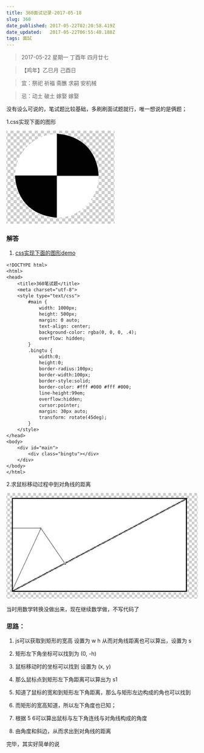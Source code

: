 ```yaml
---
title: 360面试记录-2017-05-18
slug: 360
date_published: 2017-05-22T02:20:58.419Z
date_updated:   2017-05-22T06:55:48.188Z
tags: 面試
---
```


> 2017-05-22 星期一 丁酉年 四月廿七

> 【鸡年】乙巳月 己酉日

> 宜：祭祀 祈福 斋醮 求嗣 安机械

> 忌：动土 破土 嫁娶 嫁娶


没有设么可说的，笔试题比较基础，多刷刷面试题就行，唯一想说的是俩题；

1.css实现下面的图形

![](/content/images/2017/05/A83FC441-94F3-4544-8254-A0033EA1A560.png)

### 解答

1. [css实现下面的图形demo](//www.huar.love/demo/360/index.html)

```
<!DOCTYPE html>
<html>
<head>
    <title>360笔试题</title>
    <meta charset="utf-8">
    <style type="text/css">
        #main {
            width: 1000px;
            height: 500px;
            margin: 0 auto;
            text-align: center;
            background-color: rgba(0, 0, 0, .4);
            overflow: hidden;
        }
        .bingtu {
            width:0;
            height:0;
            border-radius:100px;
            border-width:100px;
            border-style:solid;
            border-color: #fff #000 #fff #000;
            line-height:99em;
            overflow:hidden;
            cursor:pointer;
            margin: 30px auto;
            transform: rotate(45deg);
        }
    </style>
</head>
<body>
    <div id="main">
        <div class="bingtu"></div>
    </div>
</body>
</html>
```

2.求鼠标移动过程中到对角线的距离

![](/content/images/2017/05/344C1EA0-B8C0-44D4-92F6-E06560A8E6D1.png)

当时用数学转换没做出来，现在继续数学做，不写代码了

### 思路：

1. js可以获取到矩形的宽高  设置为 w h 从而对角线距离也可以算出，设置为 s

2. 矩形左下角坐标可以找到为 (0, -h)

3. 鼠标移动时的坐标可以找到 设置为 (x, y)

4. 那么鼠标点到矩形左下角距离可以算出为 s1

5. 知道了鼠标的宽和到矩形左下角距离，那么与矩形左边构成的角也可以找到

6. 而矩形的宽高知道，所以左下角度也已知；

7. 根据 5 6可以算出鼠标与左下角连线与对角线构成的角度

8. 由角度和斜边，从而求出到对角线的距离

完毕，其实好简单的说
